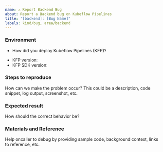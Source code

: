 ```yaml
---
name: ⚠️ Report Backend Bug
about: Report a Backend bug on Kubeflow Pipelines
title: "[backend]: [Bug Name]"
labels: kind/bug, area/backend
---
```


### Environment

*  How did you deploy Kubeflow Pipelines (KFP)?
<!-- If you are not sure, here's [an introduction of all options](https://www.kubeflow.org/docs/pipelines/installation/overview/). -->
*  KFP version: <!-- If you are not sure, build commit shows on bottom of KFP UI left sidenav. -->
*  KFP SDK version: <!-- Please attach the output of this shell command: $pip list | grep kfp -->


### Steps to reproduce

How can we make the problem occur?
This could be a description, code snippet, log output, screenshot, etc.


### Expected result

How should the correct behavior be?


### Materials and Reference

Help oncaller to debug by providing sample code, background context, links to reference, etc.